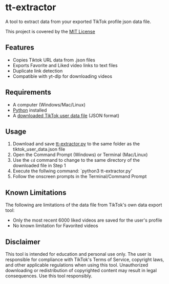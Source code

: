 # tt-extractor
A tool to extract data from your exported TikTok profile json data file.

This project is covered by the [MIT License](https://github.com/philkasper/tt-extractor/blob/main/LICENSE)

## Features
- Copies Tiktok URL data from .json files
- Exports Favorite and Liked video links to text files
- Duplicate link detection
- Compatible with yt-dlp for downloading videos

## Requirements
- A computer (Windows/Mac/Linux)
- [Python](https://www.python.org/) installed
- A [downloaded TikTok user data file](https://support.tiktok.com/en/account-and-privacy/personalized-ads-and-data/requesting-your-data#1) (JSON format)

## Usage
1. Download and save [tt-extractor.py](https://github.com/philkasper/tt-extractor/blob/main/tt-extractor.py) to the same folder as the tiktok_user_data.json file
2. Open the Command Prompt (Windows) or Terminal (Mac/Linux)
3. Use the `cd` command to change to the same directory of the downloaded file in Step 1
4. Execute the follwing command: `python3 tt-extractor.py'
5. Follow the onscreen prompts in the Terminal/Command Prompt

## Known Limitations
The following are limitations of the data file from TikTok's own data export tool:
- Only the most recent 6000 liked videos are saved for the user's profile
- No known limitation for Favorited videos
<!--
- Shared History List: most recent 1.5 years
- Video Browsing History: most recent 1.5 years
- User-uploaded videos: most recent 3 years
--> 

## Disclaimer
This tool is intended for education and personal use only. The user is responsible for compliance with TikTok's Terms of Service, copyright laws, and other applicable regulations when using this tool. Unauthorized downloading or redistribution of copyrighted content may result in legal consequences. Use this tool responsibly.
